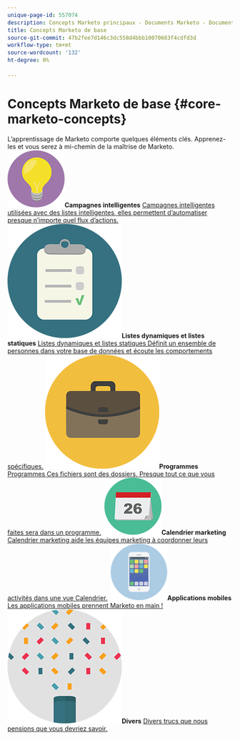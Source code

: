 ```yaml
---
unique-page-id: 557074
description: Concepts Marketo principaux - Documents Marketo - Documentation du produit
title: Concepts Marketo de base
source-git-commit: 47b2fee7d146c3dc558d4bbb10070683f4cdfd3d
workflow-type: tm+mt
source-wordcount: '132'
ht-degree: 0%

---
```



# Concepts Marketo de base {#core-marketo-concepts}

L’apprentissage de Marketo comporte quelques éléments clés. Apprenez-les et vous serez à mi-chemin de la maîtrise de Marketo.
**&#x200B; ![Campagnes intelligentes](assets/seo-01.png)Campagnes intelligentes** [Campagnes intelligentes utilisées avec des listes intelligentes, elles permettent d’automatiser presque n’importe quel flux d’actions.](https://docs.marketo.com/display/DOCS/Smart+Campaigns)     **&#x200B; ![Listes dynamiques et listes statiques](assets/office-35.png)Listes dynamiques et listes statiques** [Listes dynamiques et listes statiques Définit un ensemble de personnes dans votre base de données et écoute les comportements spécifiques.](https://docs.marketo.com/display/DOCS/Smart+Lists+and+Static+Lists)     **&#x200B; ![Programmes](assets/office-02.png)Programmes** [Programmes Ces fichiers sont des dossiers. Presque tout ce que vous faites sera dans un programme.](https://docs.marketo.com/display/DOCS/Programs)     **&#x200B; ![Calendrier marketing](assets/office-10.png)Calendrier marketing** [Calendrier marketing aide les équipes marketing à coordonner leurs activités dans une vue Calendrier.](https://docs.marketo.com/display/DOCS/Marketing+Calendar)     **&#x200B; ![Applications mobiles](assets/mobile-apps.png)Applications mobiles** [Les applications mobiles prennent Marketo en main !](core-marketo-concepts/mobile-apps.md)     **&#x200B; ![Divers](assets/party-11.png)Divers** [Divers trucs que nous pensions que vous devriez savoir.](https://docs.marketo.com/display/DOCS/Miscellaneous)